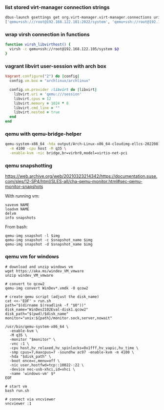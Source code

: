### list stored virt-manager connection strings

```bash
dbus-launch gsettings get org.virt-manager.virt-manager.connections uris
['qemu+ssh:///root@192.168.122.181:2022/system', 'qemu+ssh://root@192.168.122.196/system?keyfile=id_rsa', 'qemu:///session']
```

### wrap virsh connection in functions

```bash
function virsh_libvirthost() { 
  virsh -c qemu+ssh://root@192.168.122.105/system $@
}
```

### vagrant libvirt user-session with arch box

```ruby
Vagrant.configure("2") do |config|
  config.vm.box = "archlinux/archlinux"

  config.vm.provider :libvirt do |libvirt|
    libvirt.uri = 'qemu:///session'
    libvirt.cpus = 12
    libvirt.memory = 1024 * 8
    libvirt.cmd_line = ""
    libvirt.nested = true
  end
end
```

### qemu with qemu-bridge-helper
```bash
qemu-system-x86_64 -hda output/Arch-Linux-x86_64-cloudimg-ellcs-20220818.0.qcow2 \
  -m 4100 -cpu host -M q35 \
  -enable-kvm -nic bridge,br=virbr0,model=virtio-net-pci
```

### qemu snapshotting

https://web.archive.org/web/20210323214342/https://documentation.suse.com/sles/12-SP4/html/SLES-all/cha-qemu-monitor.html#sec-qemu-monitor-snapshots

With running vm:

```
savevm NAME
loadvm NAME
delvm
info snapshots 
```

From bash:

```
qemu-img snapshot -l $img
qemu-img snapshot -c $snapshot_name $img
qemu-img snapshot -d $snapshot_name $img
```

### qemu vm for windows

```
# download and unzip windows vm
wget https://aka.ms/windev_VM_vmware
unzip windev_VM_vmware

# convert to qcow2
qemu-img convert WinDev*.vmdk -O qcow2 

# create qemu script (adjust the disk_name)
cat <<-'EOF' > run.sh
path="$(dirname $(readlink -f "$0"))"
disk_name="WinDev2102Eval-disk1.qcow2"
disk_path="$(pwd)/$disk_name"
monitor="unix:${path}/monitor.sock,server,nowait"

/usr/bin/qemu-system-x86_64 \
  -enable-kvm \
  -M q35 \
  -monitor "$monitor" \
  -vnc :1 \
  -cpu host,hv_relaxed,hv_spinlocks=0x1fff,hv_vapic,hv_time \
  -smp cpus=7,maxcpus=7 -soundhw ac97 -enable-kvm -m 4100 \
  -hda "$disk_path" \
  -boot once=c,menu=off \
  -nic user,hostfwd=tcp::10022-:22 \
  -device nec-usb-xhci,id=xhci \
  -name 'windows-vm' $*
EOF

# start vm
bash run.sh

# connect via vncviewer
vncviewer :1
```
